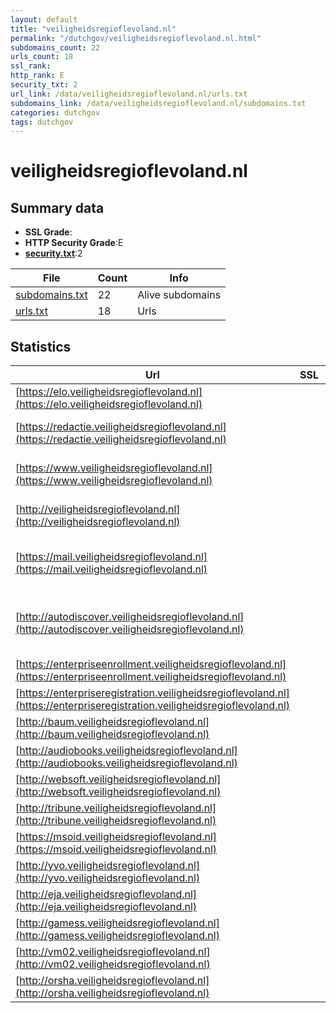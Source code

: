 ```yaml
---
layout: default
title: "veiligheidsregioflevoland.nl"
permalink: "/dutchgov/veiligheidsregioflevoland.nl.html"
subdomains_count: 22
urls_count: 18
ssl_rank: 
http_rank: E
security_txt: 2
url_link: /data/veiligheidsregioflevoland.nl/urls.txt
subdomains_link: /data/veiligheidsregioflevoland.nl/subdomains.txt
categories: dutchgov
tags: dutchgov
---
```



# veiligheidsregioflevoland.nl
## Summary data


 - **SSL Grade**:
 - **HTTP Security Grade**:E
 - **[security.txt](https://www.digitaleoverheid.nl/nieuws/standaard-security-txt-nu-verplicht-voor-overheid/)**:2


| File       | Count | Info |
|------------|-------|------|
|[subdomains.txt](/DutchGovScope/data/veiligheidsregioflevoland.nl/subdomains.txt)|22|Alive subdomains|
|[urls.txt](/DutchGovScope/data/veiligheidsregioflevoland.nl/urls.txt)|18|Urls|


## Statistics


| Url | SSL | HTTP | Server | Cookie | HSTS | CORS | CTO | CSP | XFO | XXP | RP |FP| Tech |Title |
|--------|-------|-------|------|------|------|------|------|------|------|------|------|------|------|------|
|[https://elo.veiligheidsregioflevoland.nl](https://elo.veiligheidsregioflevoland.nl)| | **E**|-| | | | | | | :white_check_mark: | :white_check_mark: | |Microsoft ASP.NET:-|CK Mensenmassa|
|[https://redactie.veiligheidsregioflevoland.nl](https://redactie.veiligheidsregioflevoland.nl)| | **A**|-|:white_check_mark: |:white_check_mark: | | | :white_check_mark:| | :white_check_mark: | :white_check_mark: | |HSTS Microsoft ASP.NET:-|Object moved|
|[https://www.veiligheidsregioflevoland.nl](https://www.veiligheidsregioflevoland.nl)| | **A**|-| |:white_check_mark: | | | :white_check_mark:| :white_check_mark: | :white_check_mark: | :white_check_mark: | |HSTS Microsoft ASP.NET:-|Home - Website V...|
|[http://veiligheidsregioflevoland.nl](http://veiligheidsregioflevoland.nl)| | **A**|| |:white_check_mark: | | | :white_check_mark:| :white_check_mark: | :white_check_mark: | :white_check_mark: | |HSTS Microsoft ASP.NET:-||
|[https://mail.veiligheidsregioflevoland.nl](https://mail.veiligheidsregioflevoland.nl)| | **E**|| | | | | | | | :white_check_mark: | |HSTS Ruby Ruby on Rails Stimulus|Mijndomein.nl|
|[http://autodiscover.veiligheidsregioflevoland.nl](http://autodiscover.veiligheidsregioflevoland.nl)| | **C**|Microsoft-IIS/10.0| |:white_check_mark: | | | | | | :white_check_mark: | |IIS:10.0 Microsoft ASP.NET Windows Server||
|[https://enterpriseenrollment.veiligheidsregioflevoland.nl](https://enterpriseenrollment.veiligheidsregioflevoland.nl)| | **E**|| | | | | | | | :white_check_mark: | |HSTS||
|[https://enterpriseregistration.veiligheidsregioflevoland.nl](https://enterpriseregistration.veiligheidsregioflevoland.nl)| | **E**|| | | | | | | | :white_check_mark: | |||
|[http://baum.veiligheidsregioflevoland.nl](http://baum.veiligheidsregioflevoland.nl)| | **F**|Microsoft-HTTPAPI/2.0| | | | | | | | :white_check_mark: | |Microsoft HTTPAPI:2.0|Not Found|
|[http://audiobooks.veiligheidsregioflevoland.nl](http://audiobooks.veiligheidsregioflevoland.nl)| | **F**|Microsoft-HTTPAPI/2.0| | | | | | | | :white_check_mark: | |Microsoft HTTPAPI:2.0|Not Found|
|[http://websoft.veiligheidsregioflevoland.nl](http://websoft.veiligheidsregioflevoland.nl)| | **E**|| | | | | | | | :white_check_mark: | |||
|[http://tribune.veiligheidsregioflevoland.nl](http://tribune.veiligheidsregioflevoland.nl)| | **E**|| | | | | | | | :white_check_mark: | |||
|[https://msoid.veiligheidsregioflevoland.nl](https://msoid.veiligheidsregioflevoland.nl)| | **E**|| | | | | | | | :white_check_mark: | ||Object moved|
|[http://yvo.veiligheidsregioflevoland.nl](http://yvo.veiligheidsregioflevoland.nl)| | **F**|Microsoft-HTTPAPI/2.0| | | | | | | | :white_check_mark: | |Microsoft HTTPAPI:2.0|Not Found|
|[http://eja.veiligheidsregioflevoland.nl](http://eja.veiligheidsregioflevoland.nl)| | **F**|Microsoft-HTTPAPI/2.0| | | | | | | | :white_check_mark: | |Microsoft HTTPAPI:2.0|Not Found|
|[http://gamess.veiligheidsregioflevoland.nl](http://gamess.veiligheidsregioflevoland.nl)| | **F**|Microsoft-HTTPAPI/2.0| | | | | | | | :white_check_mark: | |Microsoft HTTPAPI:2.0|Not Found|
|[http://vm02.veiligheidsregioflevoland.nl](http://vm02.veiligheidsregioflevoland.nl)| | **F**|Microsoft-HTTPAPI/2.0| | | | | | | | :white_check_mark: | |Microsoft HTTPAPI:2.0|Not Found|
|[http://orsha.veiligheidsregioflevoland.nl](http://orsha.veiligheidsregioflevoland.nl)| | **F**|Microsoft-HTTPAPI/2.0| | | | | | | | :white_check_mark: | |Microsoft HTTPAPI:2.0|Not Found|


